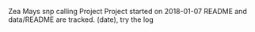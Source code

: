 Zea Mays snp calling Project
Project started on 2018-01-07
README and data/README are tracked.
(date), try the log
